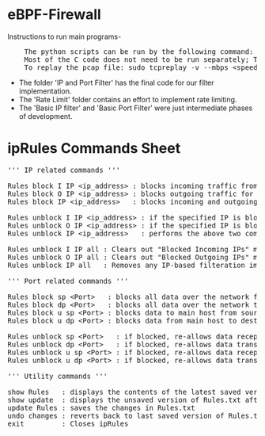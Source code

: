# eBPF-Firewall
Instructions to run main programs-
<pre>
	The python scripts can be run by the following command: sudo python3 &lt;python_file_name&gt;
	Most of the C code does not need to be run separately; The related python script will compile it.
	To replay the pcap file: sudo tcpreplay -v --mbps &lt;speed> -i &lt;interface_name> 1.pcap 
</pre>

* The folder 'IP and Port Filter' has the final code for our filter implementation.
* The 'Rate Limit' folder contains an effort to implement rate limiting.
* The 'Basic IP filter' and 'Basic Port Filter' were just intermediate phases of development.


<!--
# TC - Linux Traffic Control
Instructions and commands to run TC programs and check the outputs. 

## Traffic Shaping -->

# ipRules Commands Sheet
<pre>
''' IP related commands '''

Rules block I IP &lt;ip_address> : blocks incoming traffic from source IP = &lt;ip_address>
Rules block O IP &lt;ip_address> : blocks outgoing traffic for destination IP = &lt;ip_address>
Rules block IP &lt;ip_address>   : blocks incoming and outgoing from IP = &lt;ip_address>

Rules unblock I IP &lt;ip_address> : if the specified IP is blocked then re-allows incoming traffic from source IP = &lt;ip_address>, else displays a custom message
Rules unblock O IP &lt;ip_address> : if the specified IP is blocked then re-allows outgoing traffic to destination IP = &lt;ip_address>, else displays a custom message
Rules unblock IP &lt;ip_address>   : performs the above two commands

Rules unblock I IP all : Clears out "Blocked Incoming IPs" map; No incoming packet is restricted
Rules unblock O IP all : Clears out "Blocked Outgoing IPs" map; No outgoing packet is restricted
Rules unblock IP all   : Removes any IP-based filteration implemented (A pop-up for confirmation will appear. Enter Y to proceed and N to abort.

''' Port related commands '''

Rules block sp &lt;Port>   : blocks all data over the network from source port = &lt;Port>
Rules block dp &lt;Port>   : blocks all data over the network to destination port = &lt;Port>
Rules block u sp &lt;Port> : blocks data to main host from source port = &lt;Port>
Rules block u dp &lt;Port> : blocks data from main host to destination port = &lt;Port>

Rules unblock sp &lt;Port>   : if blocked, re-allows data reception from source port = &lt;Port> over the network
Rules unblock dp &lt;Port>   : if blocked, re-allows data transmission to destination port = &lt;Port> over the network
Rules unblock u sp &lt;Port> : if blocked, re-allows data reception from source port = &lt;Port> for main host
Rules unblock u dp &lt;Port> : if blocked, re-allows data transmission to destination port = &lt;Port> for main host

''' Utility commands '''

show Rules   : displays the contents of the latest saved version of Rules.txt
show update  : displays the unsaved version of Rules.txt after all the commands passed in the current session
update Rules : saves the changes in Rules.txt
undo changes : reverts back to last saved version of Rules.txt, nullifying all later unsaved updates
exit         : Closes ipRules
</pre>
